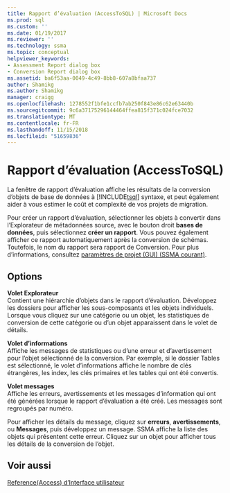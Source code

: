 ```yaml
---
title: Rapport d’évaluation (AccessToSQL) | Microsoft Docs
ms.prod: sql
ms.custom: ''
ms.date: 01/19/2017
ms.reviewer: ''
ms.technology: ssma
ms.topic: conceptual
helpviewer_keywords:
- Assessment Report dialog box
- Conversion Report dialog box
ms.assetid: ba6f53aa-0049-4c49-8bb8-607a8bfaa737
author: Shamikg
ms.author: Shamikg
manager: craigg
ms.openlocfilehash: 1278552f1bfe1ccfb7ab250f843e86c62e63440b
ms.sourcegitcommit: 9c6a37175296144464ffea815f371c024fce7032
ms.translationtype: MT
ms.contentlocale: fr-FR
ms.lasthandoff: 11/15/2018
ms.locfileid: "51659836"
---
```

# <a name="assessment-report-accesstosql"></a>Rapport d’évaluation (AccessToSQL)
La fenêtre de rapport d’évaluation affiche les résultats de la conversion d’objets de base de données à [!INCLUDE[tsql](../../includes/tsql-md.md)] syntaxe, et peut également aider à vous estimer le coût et complexité de vos projets de migration.  
  
Pour créer un rapport d’évaluation, sélectionner les objets à convertir dans l’Explorateur de métadonnées source, avec le bouton droit **bases de données**, puis sélectionnez **créer un rapport**. Vous pouvez également afficher ce rapport automatiquement après la conversion de schémas. Toutefois, le nom du rapport sera rapport de Conversion. Pour plus d’informations, consultez [paramètres de projet (GUI) (SSMA courant)](https://msdn.microsoft.com/cf06baf1-8714-48a3-95dc-781f6ca53693).  
  
## <a name="options"></a>Options  
**Volet Explorateur**  
Contient une hiérarchie d’objets dans le rapport d’évaluation. Développez les dossiers pour afficher les sous-composants et les objets individuels. Lorsque vous cliquez sur une catégorie ou un objet, les statistiques de conversion de cette catégorie ou d’un objet apparaissent dans le volet de détails.  
  
**Volet d’informations**  
Affiche les messages de statistiques ou d’une erreur et d’avertissement pour l’objet sélectionné de la conversion. Par exemple, si le dossier Tables est sélectionné, le volet d’informations affiche le nombre de clés étrangères, les index, les clés primaires et les tables qui ont été convertis.  
  
**Volet messages**  
Affiche les erreurs, avertissements et les messages d’information qui ont été générées lorsque le rapport d’évaluation a été créé. Les messages sont regroupés par numéro.  
  
Pour afficher les détails du message, cliquez sur **erreurs**, **avertissements**, ou **Messages**, puis développez un message. SSMA affiche la liste des objets qui présentent cette erreur. Cliquez sur un objet pour afficher tous les détails de la conversion de l’objet.  
  
## <a name="see-also"></a>Voir aussi  
[Reference(Access) d’Interface utilisateur](https://msdn.microsoft.com/af24c303-4a41-449b-9c86-d6558a97e839)  
  
